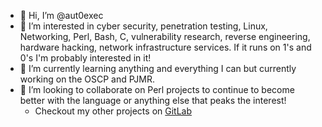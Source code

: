- 👋 Hi, I’m @aut0exec
- 👀 I’m interested in cyber security, penetration testing, Linux, Networking, Perl, Bash, C, vulnerability research, reverse engineering, hardware hacking, network infrastructure services. If it runs on 1's and 0's I'm probably interested in it! 
- 🌱 I’m currently learning anything and everything I can but currently working on the OSCP and PJMR.
- 💞️ I’m looking to collaborate on Perl projects to continue to become better with the language or anything else that peaks the interest!
  - Checkout my other projects on [GitLab](https://gitlab.com/aut0exec])
<!---
aut0exec/aut0exec is a ✨ special ✨ repository because its `README.md` (this file) appears on your GitHub profile.
You can click the Preview link to take a look at your changes.
--->
